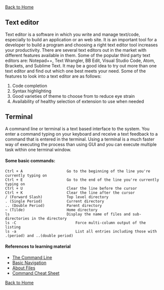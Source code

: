 [Back to Home](README.md)

## Text editor

Text editor is a software in which you write and manage text/code, especially to build an application or an web site. It is an important tool for 
a developer to build a program and choosing a right text editor tool increases your productivity. There are several text editors out in the 
market with different features available in them. Some of the popular third party text editors are: Notepad++, Text Wrangler, BB Edit, Visual Studio Code, Atom,
Brackets, and Sublime Text. It may be a good idea to try out more than one text editor and find out which one best 
meets your need. Some of the features to look into a text editor are as follows:

1. Code completion
2. Syntax highlighting
3. Good varieties of theme to choose from to reduce eye strain 
4. Availability of healthy selection of extension to use when needed


## Terminal
A command line or terminal is a text based interface to the system. You enter a command typing on your keyboard and receive a text feedback 
to a command that is entered in the terminal. Using a terminal is a much faster way of executing the process than using GUI and you can 
execute multiple task within one terminal window. 

#### Some basic commands:
```
Ctrl + A	                Go to the beginning of the line you're currently typing on
Ctrl + E	                Go to the end of the line you're currently typing on
Ctrl + U	                Clear the line before the cursor
Ctrl + K	                Clear the line after the cursor
/ (Forward Slash)	        Top level directory
. (Single Period)	        Current directory
.. (Double Period)	        Parent directory
~ (Tilde)               	Home directory
ls	                        Display the name of files and sub-directories in the directory
ls -C	                        Force multi-column output of the listing
ls -a	                        List all entries including those with .(period) and ..(double period)
```

#### References to learning material
+ [The Command Line](https://ryanstutorials.net/linuxtutorial/commandline.php)
+ [Basic Navigation](https://ryanstutorials.net/linuxtutorial/navigation.php)
+ [About Files](https://ryanstutorials.net/linuxtutorial/aboutfiles.php)
+ [Command Cheat Sheet](https://www.makeuseof.com/tag/mac-terminal-commands-cheat-sheet/)


[Back to Home](README.md)

